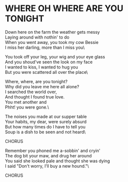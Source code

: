 # WHERE OH WHERE ARE YOU TONIGHT

Down here on the farm the weather gets messy\
Laying around with nothin' to do\
When you went away, you took my cow Bessie\
I miss her darling, more than I miss you\

You took off your leg, your wig and your eye glass\
And you shoud've seen the look on my face\
I wanted to kiss, I wanted to hug you\
But you were scattered all over the place\

Where, where, are you tonight?\
Why did you leave me here all alone?\
I searched the world over,\
And thought I found true love.\
You met another and\
Phht! you were gone.\

The noises you made at our supper table\
Your habits, my dear, were surely absurd\
But how many times do I have to tell you\
Soup is a dish to be seen and not heard\

CHORUS

Remember you phoned me a-sobbin' and cryin'\
The dog bit your maw, and drug her around\
You said she looked pale and thought she was dying\
I said "Don't worry, I'll buy a new hound."\

CHORUS
